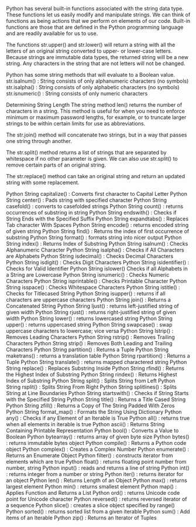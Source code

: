 Python has several built-in functions associated with the string data type. These functions let us easily modify and manipulate strings. We can think of functions as being actions that we perform on elements of our code. Built-in functions are those that are defined in the Python programming language and are readily available for us to use.

The functions str.upper() and str.lower() will return a string with all the letters of an original string converted to upper- or lower-case letters. Because strings are immutable data types, the returned string will be a new string. Any characters in the string that are not letters will not be changed.

Python has some string methods that will evaluate to a Boolean value.
str.isalnum() :	String consists of only alphanumeric characters (no symbols)
str.isalpha()	: String consists of only alphabetic characters (no symbols)
str.isnumeric() : String consists of only numeric characters

Determining String Length
The string method len() returns the number of characters in a string. This method is useful for when you need to enforce minimum or maximum password lengths, for example, or to truncate larger strings to be within certain limits for use as abbreviations.

The str.join() method will concatenate two strings, but in a way that passes one string through another.

The str.split() method returns a list of strings that are separated by whitespace if no other parameter is given.
We can also use str.split() to remove certain parts of an original string.

The str.replace() method can take an original string and return an updated string with some replacement.



Python String capitalize() : Converts first character to Capital Letter
Python String center() :	Pads string with specified character
Python String casefold() :	converts to casefolded strings
Python String count() :	returns occurrences of substring in string
Python String endswith() :	Checks if String Ends with the Specified Suffix
Python String expandtabs() :	Replaces Tab character With Spaces
Python String encode() :	returns encoded string of given string
Python String find() :	Returns the index of first occurrence of substring
Python String format() :	formats string into nicer output
Python String index() : Returns Index of Substring
Python String isalnum() :	Checks Alphanumeric Character
Python String isalpha()	: Checks if All Characters are Alphabets
Python String isdecimal()	: Checks Decimal Characters
Python String isdigit()	: Checks Digit Characters
Python String isidentifier() :	Checks for Valid Identifier
Python String islower()	Checks if all Alphabets in a String are Lowercase
Python String isnumeric()	: Checks Numeric Characters
Python String isprintable()	: Checks Printable Character
Python String isspace()	: Checks Whitespace Characters
Python String istitle()	: Checks for Titlecased String
Python String isupper()	: returns if all characters are uppercase characters
Python String join()	: Returns a Concatenated String
Python String ljust()	: returns left-justified string of given width
Python String rjust()	: returns right-justified string of given width
Python String lower()	: returns lowercased string
Python String upper()	: returns uppercased string
Python String swapcase() :	swap uppercase characters to lowercase; vice versa
Python String lstrip() : Removes Leading Characters
Python String rstrip() : Removes Trailing Characters
Python String strip()	: Removes Both Leading and Trailing Characters
Python String partition() :	Returns a Tuple
Python String maketrans()	: returns a translation table
Python String rpartition()	: Returns a Tuple
Python String translate()	: returns mapped charactered string
Python String replace()	: Replaces Substring Inside
Python String rfind()	: Returns the Highest Index of Substring
Python String rindex()	: Returns Highest Index of Substring
Python String split()	: Splits String from Left
Python String rsplit()	: Splits String From Right
Python String splitlines() :	Splits String at Line Boundaries
Python String startswith() :	Checks if String Starts with the Specified String
Python String title() :	Returns a Title Cased String
Python String zfill() :	Returns a Copy of The String Padded With Zeros
Python String format_map() :	Formats the String Using Dictionary
Python any() :	Checks if any Element of an Iterable is True
Python all() :	returns true when all elements in iterable is true
Python ascii() :	Returns String Containing Printable Representation
Python bool() :	Converts a Value to Boolean
Python bytearray() :	returns array of given byte size
Python bytes() :	returns immutable bytes object
Python compile() :	Returns a Python code object
Python complex() :	Creates a Complex Number
Python enumerate() :	Returns an Enumerate Object
Python filter() :	constructs iterator from elements which are true
Python float() :	returns floating point number from number, string
Python input() :	reads and returns a line of string
Python int() :	returns integer from a number or string
Python iter()	: returns iterator for an object
Python len()	: Returns Length of an Object
Python max()	: returns largest element
Python min()	: returns smallest element
Python map()	: Applies Function and Returns a List
Python ord()	: returns Unicode code point for Unicode character
Python reversed() :	returns reversed iterator of a sequence
Python slice() :	creates a slice object specified by range()
Python sorted() :	returns sorted list from a given iterable
Python sum() :	Add items of an Iterable
Python zip() :	Returns an Iterator of Tuples
